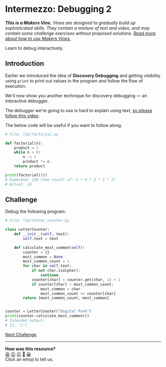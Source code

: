 # Intermezzo: Debugging 2

_**This is a Makers Vine.** Vines are designed to gradually build up
sophisticated skills. They contain a mixture of text and video, and may contain
some challenge exercises without proposed solutions. [Read more about how to use
Makers
Vines.](https://github.com/makersacademy/course/blob/main/labels/vines.md)_

Learn to debug interactively.

## Introduction

Earlier we introduced the idea of **Discovery Debugging** and getting visibility
using `print` to print out values in the program and follow the flow of
execution.

We'll now show you another technique for discovery debugging — an interactive
debugger.

<!-- OMITTED -->

The debugger we're going to use is hard to explain using text, [so please follow
this video](https://youtu.be/gg_xGT2pjSk).

The below code will be useful if you want to follow along.

```python
# File: lib/factorial.py

def factorial(n):
    product = 1
    while n > 0:
        n -= 1
        product *= n
    return product

print(factorial(5))
# Expected: 120 (the result of: 5 * 4 * 3 * 2 * 1)
# Actual: 24
```

<!-- OMITTED -->

## Challenge

Debug the following program:

```python
# File: lib/letter_counter.py

class LetterCounter:
    def __init__(self, text):
        self.text = text

    def calculate_most_common(self):
        counter = {}
        most_common = None
        most_common_count = 1
        for char in self.text:
            if not char.isalpha():
                continue
            counter[char] = counter.get(char, 1) + 1
            if counter[char] > most_common_count:
                most_common = char
                most_common_count += counter[char]
        return [most_common_count, most_common]


counter = LetterCounter("Digital Punk")
print(counter.calculate_most_common())
# Intended output:
# [2, "i"]
```


[Next Challenge](08_test_drive_a_class_system.md)

<!-- BEGIN GENERATED SECTION DO NOT EDIT -->

---

**How was this resource?**  
[😫](https://airtable.com/shrUJ3t7KLMqVRFKR?prefill_Repository=makersacademy%2Fgolden-square-in-python&prefill_File=challenges%2F07_intermezzo_debugging_2.md&prefill_Sentiment=😫) [😕](https://airtable.com/shrUJ3t7KLMqVRFKR?prefill_Repository=makersacademy%2Fgolden-square-in-python&prefill_File=challenges%2F07_intermezzo_debugging_2.md&prefill_Sentiment=😕) [😐](https://airtable.com/shrUJ3t7KLMqVRFKR?prefill_Repository=makersacademy%2Fgolden-square-in-python&prefill_File=challenges%2F07_intermezzo_debugging_2.md&prefill_Sentiment=😐) [🙂](https://airtable.com/shrUJ3t7KLMqVRFKR?prefill_Repository=makersacademy%2Fgolden-square-in-python&prefill_File=challenges%2F07_intermezzo_debugging_2.md&prefill_Sentiment=🙂) [😀](https://airtable.com/shrUJ3t7KLMqVRFKR?prefill_Repository=makersacademy%2Fgolden-square-in-python&prefill_File=challenges%2F07_intermezzo_debugging_2.md&prefill_Sentiment=😀)  
Click an emoji to tell us.

<!-- END GENERATED SECTION DO NOT EDIT -->
